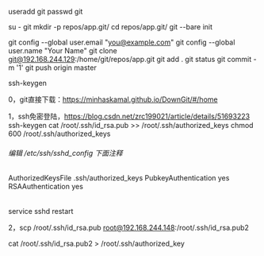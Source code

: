 useradd git
passwd git

su - git
mkdir -p repos/app.git/
cd repos/app.git/
git --bare init

git config --global user.email "you@example.com"
git config --global user.name "Your Name"
git clone git@192.168.244.129:/home/git/repos/app.git
git add .
git status 
git commit -m '1'
git push origin master

ssh-keygen

0，git直接下载：https://minhaskamal.github.io/DownGit/#/home

1，ssh免密登陆，https://blog.csdn.net/zrc199021/article/details/51693223
ssh-keygen
cat /root/.ssh/id_rsa.pub >> /root/.ssh/authorized_keys
chmod 600 /root/.ssh/authorized_keys
###### 编辑 /etc/ssh/sshd_config 下面注释 ###########
AuthorizedKeysFile      .ssh/authorized_keys
PubkeyAuthentication yes
RSAAuthentication yes
###### ####################################################
service sshd restart

2，scp /root/.ssh/id_rsa.pub root@192.168.244.148:/root/.ssh/id_rsa.pub2

cat /root/.ssh/id_rsa.pub2 > /root/.ssh/authorized_key


